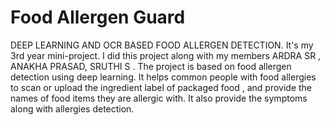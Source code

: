 # Food Allergen Guard
 DEEP LEARNING AND OCR BASED FOOD ALLERGEN DETECTION.
It's my 3rd year mini-project. I did this project along with my members ARDRA SR , ANAKHA PRASAD, SRUTHI S . The project is based on food allergen detection using deep learning. It helps common people with food allergies to scan or upload the ingredient label of packaged food , and provide the names of food items they are allergic with. It also provide the symptoms along with allergies detection.

